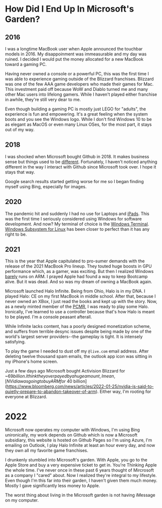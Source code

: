 <!--metadata
date = 2022-01-27
-->

# How Did I End Up In Microsoft's Garden?

## 2016

I was a longtime MacBook user when Apple announced the touchbar models in 2016. My disappoinment was immeasurable and my day was ruined. I decided I would put the money allocated for a new MacBook toward a gaming PC.

Having never owned a console or a powerful PC, this was the first time I was able to experience gaming outside of the Blizzard franchises. Blizzard was one of the few AAA game developers who made their games for Mac. This investment paid off because WoW and Diablo turned me and many other Mac users into lifelong gamers. While I haven't played either franchise in awhile, they're still very dear to me.

Even though building a gaming PC is mostly just LEGO for "adults", the experience is fun and empowering. It's a great feeling when the system boots and you see the Windows logo. While I don't find Windows 10 to be as elegant as MacOS or even many Linux OSes, for the most part, it stays out of my way.

## 2018

I was shocked when Microsoft bought Github in 2018. It makes business sense but things used to be [different](http://marc.merlins.org/linux/refundday/). Fortunately, I haven't noticed anything different in the way I interact with Github since Microsoft took over. I hope it stays that way.

Google search results started getting worse for me so I began finding myself using Bing, especially for images. 

## 2020

The pandemic hit and suddenly I had no use for Laptops and [iPads](posts/2020-01-26-ipad-pro-my-daily-driver.html). This was the first time I seriously considered using Windows for software development. And now? My terminal of choice is the [Windows Terminal](https://github.com/Microsoft/Terminal). [Windows Subsystem for Linux](https://docs.microsoft.com/en-us/windows/wsl/about) has been closer to perfect than it has any right to be. 

## 2021

This is the year that Apple capitulated to pro-sumer demands with the release of the 2021 MacBook Pro lineup. They touted huge boosts in GPU performance which, as a gamer, was exciting. But then I realized Windows [barely](https://www.youtube.com/watch?v=OhESSZIXvCA) runs on ARM. I prayed Apple had found a way to keep Bootcamp alive. But it was dead. And so was my dream of owning a MacBook again.

Microsoft launched Halo Infinite. Being from Ohio, Halo is in my DNA. I played Halo: CE on my first MacBook in middle school. After that, because I never owned an XBox, I just read the books and kept up with the story. Now, as a newly minted member of the [PCMR](https://en.wikipedia.org/wiki/PC_Master_Race), I was ready to play some Halo. Ironically, I've learned to use a controller because that's how Halo is meant to be played. I'm a console peasant afterall.

While Infinite lacks content, has a poorly designed monetization scheme, and suffers from terrible desync issues despite being made by one of the world's largest server providers--the gameplay is tight. It is intensely satisfying.

To play the game I needed to dust off my `@live.com` email address. After deleting twelve thousand spam emails, the outlook app icon was sitting in my iPhone's home screen.

Just a few days ago Microsoft bought Activision Blizzard for ~$69 billion. I think they overpayed by a huge amount, I mean, [NVidia was going to buy ARM for ~$40 billion](https://www.bloomberg.com/news/articles/2022-01-25/nvidia-is-said-to-quietly-prepare-to-abandon-takeover-of-arm). Either way, I'm rooting for everyone at Blizzard.

# 2022

Microsoft now operates my computer with Windows, I'm using Bing unironically, my work depends on Github which is now a Microsoft subsidiary, this website is hosted on Github Pages so I'm using Azure, I'm emailing on Outlook, I play Halo Infinite at least an hour every day, and now they own all my favorite game franchises.

I drunkenly stumbled into Microsoft's garden. With Apple, you go to the Apple Store and buy a very expensive ticket to get in. You're Thinking Apple the whole time. I've never once in these past 6 years thought of Mircrosoft as a company I "cared" about. Now I realized they're integral to my lifestyle. Even though I'm this far into their garden, I haven't given them much money. Mostly I gave significantly less money to Apple.

The worst thing about living in the Microsoft garden is not having iMessage on my computer.
